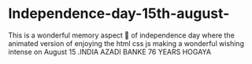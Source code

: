 # Independence-day-15th-august-
This is a wonderful memory aspect 🙂 of independence day where the animated version of enjoying the html css js making a  wonderful wishing intense on August 15 .INDIA AZADI BANKE 76 YEARS HOGAYA 
